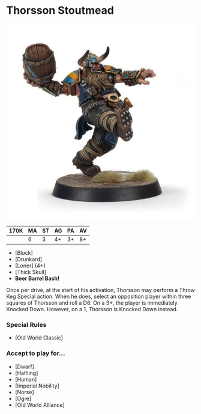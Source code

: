# Thorsson Stoutmead

![](../media/starplayers/ThorssonStoutmeadLead.jpg)

| 170K  | MA | ST | AG | PA | AV |
| --- | --- | --- | --- | --- | --- |
| | 6 | 3 | 4+ | 3+ | 8+ |

* [Block]
* [Drunkard]
* [Loner] (4+)
* [Thick Skull]
* **Beer Barrel Bash!**

Once per drive, at the start of his activation, Thorsson may perform a Throw Keg Special action. When he does, select an opposition player within three squares of Thorsson and roll a D6. On a 3+, the player is immediately Knocked Down. However, on a 1, Thorsson is Knocked Down instead.

### Special Rules
* [Old World Classic]

### Accept to play for...
* [Dwarf]
* [Halfling]
* [Human]
* [Imperial Nobility]
* [Norse]
* [Ogre]
* [Old World Alliance]
